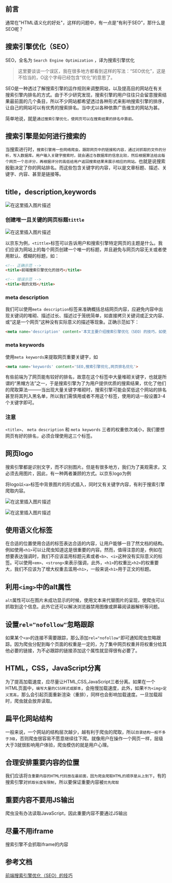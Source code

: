 ## 前言
通常在"HTML语义化的好处"，这样的问题中，有一点是“有利于SEO”，那什么是SEO呢？



## 搜索引擎优化（SEO）

SEO，全名为 `Search Engine Optimization` ，译为搜索引擎优化
>
> 这里要谈谈一个误区，我在很多地方都看到这样的写法：“SEO优化”，这是不恰当的，O这个字母已经包含“优化”的意思了。

SEO是一种透过了解搜索引擎的运作规则来调整网站，以及提高目的网站在有关搜索引擎内排名的方式。由于不少研究发现，搜索引擎的用户往往只会留意搜索结果最前面的几个条目，所以不少网站都希望透过各种形式来影响搜索引擎的排序，让自己的网站可以有优秀的搜索排名。当中尤以各种依靠广告维生的网站为甚。

简单地说，就是`通过搜索引擎优化，使网页可以在搜索结果的排名中靠前。`



## 搜索引擎是如何进行搜索的

当搜索进行时，`搜索引擎用一些网络爬虫，跟踪网页中的链接和内容，通过对抓取的文件的分析，写入数据库。用户输入关键字搜索时，就会通过与数据库的信息比较，然后根据算法给出每个网页一个总评分，再根据评分的高低给用户返回搜索结果来展示相应的网站。`也就是说搜索殷勤决定了你的网站排名。而这些包含关键字的内容，可以是文章标题、描述、关键字、内容、甚至是链接等。



## title，description,keywords

![在这里插入图片描述](https://img-blog.csdnimg.cn/62e30000fdca4b04b95c01f855ce067d.png)



### 创建唯一且关键的网页标题`tittle`

![在这里插入图片描述](https://img-blog.csdnimg.cn/240fe1517a9f468ea6315cf1e85bb5b3.png)

以京东为例，`<tittle>`标签可以告诉用户和搜索引擎特定网页的主题是什么。我们应该为网站上的每个网页创建一个唯一的标题，并且避免与网页内容无关或者使用默认、模糊的标题，如：

```html
<!-- 正确示范 -->
<title>前端搜索引擎优化的技巧</title>

<!-- 错误示范 -->
<title>我的文档</title>

```



### meta description

我们可以使用`meta description`标签来准确概括总结网页内容，应避免内容中出现关键词的堆砌、描述过长、描述过于笼统简单，如直接拷贝关键词或正文内容、或“这是一个网页”这种没有实际意义的描述等现象。正确示范如下：

```html
<meta name='description' content='本文主要介绍搜索引擎优化（SEO）的技巧，如使用title、description、keywords、语义化标签、img的alt属性等。'>
```



### meta keywords

使用`meta keywords`来提取网页重要关键字，如

```html
<meta name='keywords' content='SEO,搜索引擎优化,网页排名优化'>
```

有些前端为了网页能有较好的排名，故意在这个标签中大量堆砌关键字，也就是所谓的“黑帽方法”之一，于是搜索引擎为了为用户提供优质的搜索结果，优化了他们的爬取算法———当出现大量关键字堆砌时，搜索引擎可能会奖低这个网站的排名甚至将其列入黑名单，所以我们需慎用或者不用这个标签，使用的话一般设置3-4个关键字即可。



### 注意
`<title>`、 `meta description` 和 `meta keywords` 三者的权重依次减小，我们要想网页有好的排名，必须合理使用这三个标签。




## 网页logo
搜索引擎都是识别文字，而不识别图片。但是有很多地方，我们为了美观需求，又必须去用图片，因此，有一种两者兼顾的方式。以京东logo为例

将logo以`<a>`标签中背景图片的形式插入，同时又有关键字内容，有利于搜索引擎爬取内容。

![在这里插入图片描述](https://img-blog.csdnimg.cn/58429250a31d49afa72570ad80c3e8f4.png)



![在这里插入图片描述](https://img-blog.csdnimg.cn/1fc4b49c28b84ec2ab75f9f6f71a9bf7.png)





## 使用语义化标签
在合适的位置使用合适的标签表达合适的内容，让用户能够一目了然文档的结构。例如使用`<h1>`可以让爬虫知道这是很重要的内容。然而，值得注意的是，例如在想要表达强调时，我们不应该滥用标题元素或者`<b>`、`<i>`这种没有实际意义的标签。可以使用`<em>`、`<strong>`来表示强调，此外，`<h1>`的权重比`<h2>`的权重要大，我们不应该为了增大权重去滥用`<h1>`，一般来说`<h1>`用于正文的标题。



## 利用`<img>`中的alt属性
`alt`属性可以在图片未成功显示的时候，使用文本来代替图片的呈现，使爬虫可以抓取到这个信息。此外它还可以解决浏览器禁用图像或屏幕阅读器解析等问题。



## 设置`rel="nofollow"`忽略跟踪
如果某个`<a>`的连接不需要跟踪，那么添加`rel="nofollow"`即可通知爬虫忽略跟踪。因为爬虫分配到每个页面的权重是一定的，为了集中网页权重并将权重分给其他必要的链接，为不必跟踪的链接添加这个属性就显得很有必要了。



## HTML，CSS，JavaScript分离
为了提高加载速度，应尽量让HTML,CSS,JavaScript三者分离。如果在一个HTML页面中，`编写大量的CSS样式或脚本`，会拖慢加载速度，此外，如果`不为<img>定义宽高`，那么会引起页面重新渲染（重排），同样也会影响加载速度。一旦加载超时，爬虫就会放弃读取。



## 扁平化网站结构

一般来说，一个网站的结构层次越少，越有利于爬虫的爬取，所以`目录结构一般不多于3级`，否则爬虫很容易不愿意继续往下爬。就像用户在操作一个网页一样，层级大于3就很影响用户体验，爬虫模仿的就是用户心理。



## 合理安排重要内容的位置

我们应该将`含重要内容的HTML代码放在最前面，因为爬虫爬取HTML的顺序是从上到下`，有的搜索引擎对`抓取长度有限制`，所以要保证重要内容被`优先爬取`



## 重要内容不要用JS输出
爬虫没有办法读取JavaScript，因此重要内容不要通过JS输出



## 尽量不用iframe
搜索引擎不会抓取iframe的内容




## 参考文档
[前端搜索引擎优化（SEO）的技巧](https://juejin.cn/post/6980167371864424456)